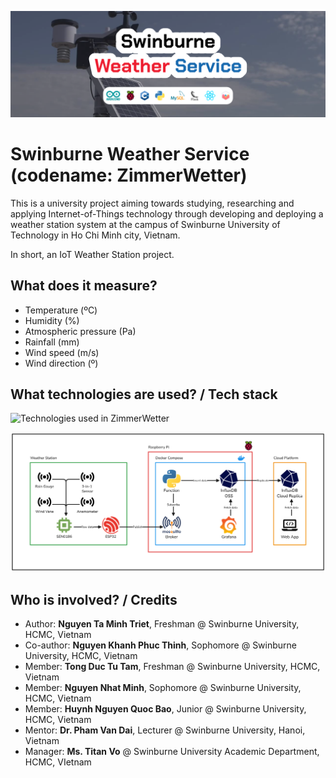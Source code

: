 ![Project Banner](.github/Banner.png)

# Swinburne Weather Service (codename: ZimmerWetter)

This is a university project aiming towards studying, researching and applying Internet-of-Things technology through developing and deploying a weather station system at the campus of Swinburne University of Technology in Ho Chi Minh city, Vietnam.

In short, an IoT Weather Station project.

## What does it measure?

- Temperature (ºC)
- Humidity (%)
- Atmospheric pressure (Pa)
- Rainfall (mm)
- Wind speed (m/s)
- Wind direction (º)

## What technologies are used? / Tech stack

![Technologies used in ZimmerWetter](https://github-readme-tech-stack.vercel.app/api/cards?title=Technologies+used+in+ZimmerWetter&borderRadius=0&lineHeight=5&lineCount=1&width=800&hideTitle=true&line1=html5%2CHTML%2CE34F26%3Bcss3%2CCSS%2C1572b6%3Btypescript%2CTypeScript%2C3178c6%3Bcplusplus%2CC%2B%2B%2C00599c%3Bsvelte%2CSvelteKit%2Cff5800%3Bpostgresql%2CXata%2C9f00ff%3Barduino%2CArduino%2C006dff%3Bespressif%2CESP8266%2CE7352C%3B)

![Architecture Diagram](.github/Diagram.png)

## Who is involved? / Credits

- Author: **Nguyen Ta Minh Triet**, Freshman @ Swinburne University, HCMC, Vietnam
- Co-author: **Nguyen Khanh Phuc Thinh**, Sophomore @ Swinburne University, HCMC, Vietnam
- Member: **Tong Duc Tu Tam**, Freshman @ Swinburne University, HCMC, Vietnam
- Member: **Nguyen Nhat Minh**, Sophomore @ Swinburne University, HCMC, Vietnam
- Member: **Huynh Nguyen Quoc Bao**, Junior @ Swinburne University, HCMC, Vietnam
- Mentor: **Dr. Pham Van Dai**, Lecturer @ Swinburne University, Hanoi, Vietnam
- Manager: **Ms. Titan Vo** @ Swinburne University Academic Department, HCMC, VIetnam
